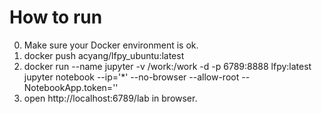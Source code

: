 # How to run

0. Make sure your Docker environment is ok.
1. docker push acyang/lfpy_ubuntu:latest
2. docker run --name jupyter -v /work:/work -d -p 6789:8888 lfpy:latest jupyter notebook --ip='*' --no-browser --allow-root --NotebookApp.token=''
3. open http://localhost:6789/lab in browser. 
